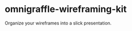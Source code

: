 omnigraffle-wireframing-kit
===========================

Organize your wireframes into a slick presentation.